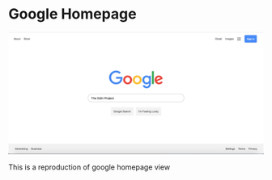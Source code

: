 # Google Homepage

![Screenshot](assets/img/screenshot.png)

This is a reproduction of google homepage view


